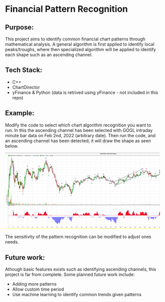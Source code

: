 # **Financial Pattern Recognition**

## **Purpose:**

This project aims to identify common financial chart patterns through mathematical analysis. A general algorithm is first applied to identify local peaks/troughs, where then specialized algorithm will be applied to identify each shape such as an ascending channel.

## **Tech Stack:**

- C++
- ChartDirector
- yFinance & Python (data is retrived using yFinance - not included in this repo)

## **Example:**

Modify the code to select which chart algorithm recognition you want to run. In this the ascending channel has been selected with GOGL intraday minute bar data on Feb 2nd, 2022 (arbitrary date). Then run the code, and an ascending channel has been detected, it will draw the shape as seen below.

![example](./assets/GOGL_example.png)

The sensitivity of the pattern recognition can be modified to adjust ones needs.

## **Future work:**

Athough basic features exists such as identifying ascending channels, this project is far from complete. Some planned future work include:

- Adding more patterns
- Allow custom time period
- Use machine learning to identify common trends given patterns

